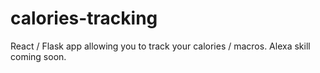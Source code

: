 # calories-tracking

React / Flask app allowing you to track your calories / macros.
Alexa skill coming soon.
